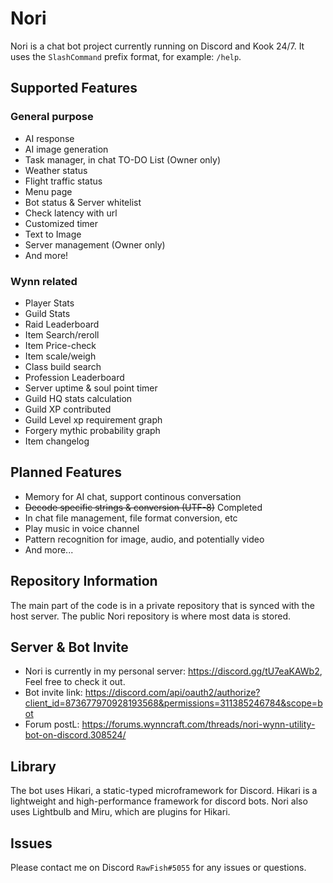 # Nori

Nori is a chat bot project currently running on Discord and Kook 24/7. It uses the `SlashCommand` prefix format, for example: `/help`.

## Supported Features

### General purpose
- AI response
- AI image generation
- Task manager, in chat TO-DO List (Owner only)
- Weather status
- Flight traffic status
- Menu page
- Bot status & Server whitelist
- Check latency with url
- Customized timer
- Text to Image
- Server management (Owner only)
- And more!

### Wynn related
- Player Stats
- Guild Stats
- Raid Leaderboard 
- Item Search/reroll
- Item Price-check
- Item scale/weigh
- Class build search 
- Profession Leaderboard
- Server uptime & soul point timer
- Guild HQ stats calculation
- Guild XP contributed
- Guild Level xp requirement graph
- Forgery mythic probability graph
- Item changelog


## Planned Features
- Memory for AI chat, support continous conversation
- ~~Decode specific strings & conversion (UTF-8)~~ Completed
- In chat file management, file format conversion, etc
- Play music in voice channel
- Pattern recognition for image, audio, and potentially video
- And more...

## Repository Information

The main part of the code is in a private repository that is synced with the host server. The public Nori repository is where most data is stored.

## Server & Bot Invite

- Nori is currently in my personal server: https://discord.gg/tU7eaKAWb2, Feel free to check it out.
- Bot invite link: https://discord.com/api/oauth2/authorize?client_id=873677970928193568&permissions=311385246784&scope=bot
- Forum postL: https://forums.wynncraft.com/threads/nori-wynn-utility-bot-on-discord.308524/

## Library

The bot uses Hikari, a static-typed microframework for Discord. Hikari is a lightweight and high-performance framework for discord bots. Nori also uses Lightbulb and Miru, which are plugins for Hikari.

## Issues

Please contact me on Discord `RawFish#5055` for any issues or questions.
